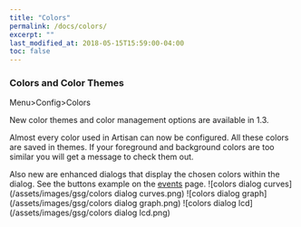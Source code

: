 ```yaml
---
title: "Colors"
permalink: /docs/colors/
excerpt: ""
last_modified_at: 2018-05-15T15:59:00-04:00
toc: false
---
```


### Colors and Color Themes

Menu>Config>Colors

New color themes and color management options are available in 1.3.  

Almost every color used in Artisan can now be configured.  All these colors are saved in themes.  If your foreground and background colors are too similar you will get a message to check them out.  

Also new are enhanced dialogs that display the chosen colors within the dialog. See the buttons example on the [events](https://artisan-scope.org/docs/events/) page.
![colors dialog curves](/assets/images/gsg/colors dialog curves.png)
![colors dialog graph](/assets/images/gsg/colors dialog graph.png)
![colors dialog lcd](/assets/images/gsg/colors dialog lcd.png)
